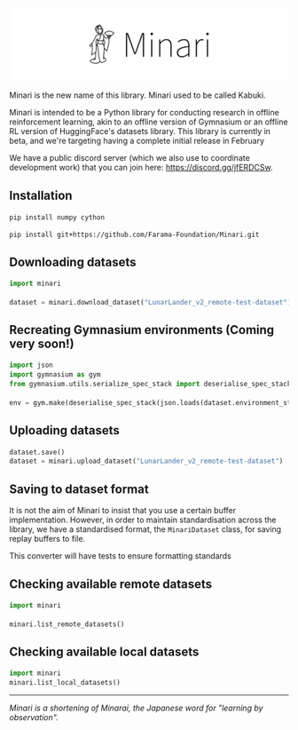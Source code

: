 <p align="center">
    <img src="minari-text.png" width="500px"/>
</p>

Minari is the new name of this library. Minari used to be called Kabuki.

Minari is intended to be a Python library for conducting research in offline reinforcement learning, akin to an offline version of Gymnasium or an offline RL version of HuggingFace's datasets library. This library is currently in beta, and we're targeting having a complete initial release in February

We have a public discord server (which we also use to coordinate development work) that you can join here: https://discord.gg/jfERDCSw.


## Installation
`pip install numpy cython`

`pip install git+https://github.com/Farama-Foundation/Minari.git`

## Downloading datasets

```python
import minari

dataset = minari.download_dataset("LunarLander_v2_remote-test-dataset")
```

## Recreating Gymnasium environments (Coming very soon!)

```python
import json
import gymnasium as gym
from gymnasium.utils.serialize_spec_stack import deserialise_spec_stack

env = gym.make(deserialise_spec_stack(json.loads(dataset.environment_stack)))
```

## Uploading datasets

```python
dataset.save()
dataset = minari.upload_dataset("LunarLander_v2_remote-test-dataset")
```


## Saving to dataset format
It is not the aim of Minari to insist that you use a certain buffer implementation. However, in order to maintain standardisation across the library, we have a standardised format, the `MinariDataset` class, for saving replay buffers to file. 

This converter will have tests to ensure formatting standards

## Checking available remote datasets

```python
import minari

minari.list_remote_datasets()
```

## Checking available local datasets
```python
import minari
minari.list_local_datasets()
```



___

_Minari is a shortening of Minarai, the Japanese word for "learning by observation"._
